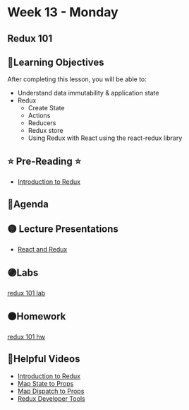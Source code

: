 # Week 13 - Monday

## Redux 101

## 📍Learning Objectives
After completing this lesson, you will be able to:

- Understand data immutability & application state
- Redux
    - Create State
    - Actions
    - Reducers
    - Redux store
    - Using Redux with React using the react-redux library 

## ⭐️ Pre-Reading ⭐️
- [Introduction to Redux](https://digitalcrafts.instructure.com/courses/189/pages/reading-intro-to-redux?module_item_id=23545)
<!-- - [State, Actions, and Reducers](https://learn.digitalcrafts.com/immersive/lessons/full-stack-frameworks/state-actions-reducers/) -->

## 📍Agenda

## 🟡 Lecture Presentations
- [React and Redux](https://dc-houston.herokuapp.com/p2/Redux/Redux101.html#1)

## 🟣Labs

[redux 101 lab](https://github.com/veros-labs/lab-redux101)

## 🟠Homework 
[redux 101 hw](https://github.com/veros-labs/hw-redux-101)

## 🔵Helpful Videos
- [Introduction to Redux](https://www.youtube.com/watch?v=X2YOF5bdZlo)
- [Map State to Props](https://www.youtube.com/watch?v=tdcwdXZ1TNw)
- [Map Dispatch to Props](https://www.youtube.com/watch?v=6xeILLnODK0)
- [Redux Developer Tools](https://www.youtube.com/watch?v=nm8RF5QqZ2w)

<!-- ## ✔️Todo Checklist
- [ ]

## 🔶Vocabulary

## 🔷Test Your knowledge


## Resources 
- []() -->




